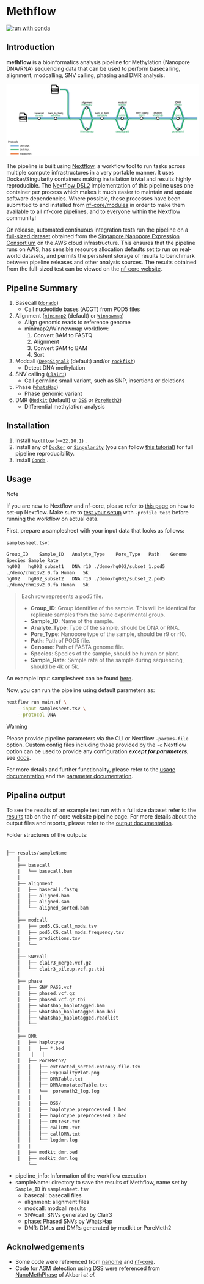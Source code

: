 # Methflow

[![run with conda](http://img.shields.io/badge/run%20with-conda-3EB049?labelColor=000000&logo=anaconda)](https://docs.conda.io/en/latest/)

## Introduction

**methflow** is a bioinformatics analysis pipeline for Methylation (Nanopore DNA/RNA) sequencing data that can be used to perform basecalling, alignment, modcalling, SNV calling, phasing and DMR analysis. 



![methflow(v1.0.0)](docs/images/methflow(v1.0.0).jpg)



The pipeline is built using [Nextflow](https://www.nextflow.io), a workflow tool to run tasks across multiple compute infrastructures in a very portable manner. It uses Docker/Singularity containers making installation trivial and results highly reproducible.  The [Nextflow DSL2](https://www.nextflow.io/docs/latest/dsl2.html) implementation of this pipeline uses one container per process which makes it much easier to maintain and update software dependencies. Where possible, these processes have been submitted to and installed from [nf-core/modules](https://github.com/nf-core/modules) in order to make them available to all nf-core pipelines, and to everyone within the Nextflow community!

On release, automated continuous integration tests run the pipeline on a [full-sized dataset](https://github.com/nf-core/test-datasets/tree/nanoseq#full-sized-test-data) obtained from the [Singapore Nanopore Expression Consortium](https://github.com/GoekeLab/sg-nex-data) on the AWS cloud infrastructure. This ensures that the pipeline runs on AWS, has sensible resource allocation defaults set to run on real-world datasets, and permits the persistent storage of results to benchmark between pipeline releases and other analysis sources. The results obtained from the full-sized test can be viewed on the [nf-core website](https://nf-co.re/nanoseq/results).

## Pipeline Summary

1. Basecall ([`dorado`](https://github.com/nanoporetech/dorado))
   - Call nucleotide bases (ACGT) from POD5 files
2. Alignment ([`minimap2`](https://github.com/lh3/minimap2) (default) or [`Winnowmap`](https://github.com/marbl/Winnowmap))
   - Align genomic reads to reference genome
   - minimap2/Winnowmap workflow:
     1. Convert BAM to FASTQ
     2. Alignment
     3. Convert SAM to BAM
     4. Sort
3. Modcall ([`DeepSignal3`](https://github.com/PengNi/deepsignal3) (default) and/or [`rockfish`](https://github.com/lbcb-sci/rockfish))
   - Detect DNA methylation
4. SNV calling ([`Clair3`](https://github.com/HKU-BAL/Clair3))
   - Call germline small variant, such as SNP, insertions or deletions
5. Phase ([`WhatsHap`](https://github.com/whatshap/whatshap))
   - Phase genomic variant
6. DMR ([`Modkit`](https://github.com/nanoporetech/modkit) (default) or [`DSS`](https://bioconductor.org/packages/release/bioc/html/DSS.html) or [`PoreMeth2`](https://github.com/Lab-CoMBINE/PoreMeth2))
   - Differential methylation analysis


## Installation

1. Install [`Nextflow`](https://www.nextflow.io/docs/latest/getstarted.html#installation) (`>=22.10.1`) .
2. Install any of [`Docker`](https://docs.docker.com/engine/installation/) or [`Singularity`](https://www.sylabs.io/guides/3.0/user-guide/) (you can follow [this tutorial](https://singularity-tutorial.github.io/01-installation/)) for full pipeline reproducibility. 
3. Install [`Conda`](https://docs.conda.io/projects/conda/en/latest/user-guide/install/linux.html) .

## Usage

> [!NOTE]
> If you are new to Nextflow and nf-core, please refer to [this page](https://nf-co.re/docs/usage/installation) on how to set-up Nextflow. Make sure to [test your setup](https://nf-co.re/docs/usage/introduction#how-to-run-a-pipeline) with `-profile test` before running the workflow on actual data.

First, prepare a samplesheet with your input data that looks as follows:

`samplesheet.tsv`:

```tsv
Group_ID	Sample_ID  	Analyte_Type	Pore_Type	Path	Genome	Species	Sample_Rate
hg002	hg002_subset1	DNA	r10	./demo/hg002/subset_1.pod5	./demo/chm13v2.0.fa	Human	5k
hg002	hg002_subset2	DNA	r10	./demo/hg002/subset_2.pod5	./demo/chm13v2.0.fa	Human	5k
```

> Each row represents a pod5 file.
>
> - **Group_ID**: Group identifier of the sample. This will be identical for replicate samples from the same experimental group.
> - **Sample_ID**: Name of the sample.
> - **Analyte_Type**: Type of the sample, should be DNA or RNA.
> - **Pore_Type**: Nanopore type of the sample, should be r9 or r10.
> - **Path**: Path of POD5 file. 
> - **Genome**: Path of FASTA genome file.
> - **Species**: Species of the sample, should be human or plant.
> - **Sample_Rate**: Sample rate of the sample during sequencing, should be 4k or 5k.

An example input samplesheet can be found [here](samplesheet.tsv).

Now, you can run the pipeline using default parameters as:

```bash
nextflow run main.nf \
    --input samplesheet.tsv \
    --protocol DNA 
```

> [!WARNING]
> Please provide pipeline parameters via the CLI or Nextflow `-params-file` option. Custom config files including those provided by the `-c` Nextflow option can be used to provide any configuration _**except for parameters**_; see [docs](https://nf-co.re/docs/usage/getting_started/configuration#custom-configuration-files).

For more details and further functionality, please refer to the [usage documentation]( ) and the [parameter documentation]( ).

## Pipeline output

To see the results of an example test run with a full size dataset refer to the [results]( ) tab on the nf-core website pipeline page.
For more details about the output files and reports, please refer to the [output documentation]( ).

Folder structures of the outputs:

```text

├── results/sampleName
    │
    ├── basecall
    │   └── basecall.bam
    │
    ├── alignment
    │   ├── basecall.fastq
    │   ├── aligned.bam
    │   ├── aligned.sam
    │   └── aligned_sorted.bam
    │
    ├── modcall
    │   ├── pod5.CG.call_mods.tsv
    │   ├── pod5.CG.call_mods.frequency.tsv
    │   ├── predictions.tsv
    │   └── 
    │
    ├── SNVcall
    │   ├── clair3_merge.vcf.gz
    │   └── clair3_pileup.vcf.gz.tbi
    │
    ├── phase
    │   ├── SNV_PASS.vcf
    │   ├── phased.vcf.gz
    │   ├── phased.vcf.gz.tbi
    │   ├── whatshap_haplotagged.bam
    │   ├── whatshap_haplotagged.bam.bai
    │   ├── whatshap_haplotagged.readlist
    │   └── 
    │
    ├── DMR
    │   ├── haplotype
    │   │   ├── *.bed
    │    │   │
    │   ├── PoreMeth2/ 
    │   │   ├── extracted_sorted.entropy.file.tsv
    │   │   ├── ExpQualityPlot.png
    │   │   ├── DMRTable.txt
    │   │   ├── DMRAnnotatedTable.txt
    │   │   └──  poremeth2_log.log
    │   │   │
    │   │   ├── DSS/ 
    │   │   ├── haplotype_preprocessed_1.bed
    │   │   ├── haplotype_preprocessed_2.bed
    │   │   ├── DMLtest.txt
    │   │   ├── callDML.txt
    │   │   ├── callDMR.txt
    │   │   └── logdmr.log
    │   │
    │   ├── modkit_dmr.bed
    │   ├── modkit_dmr.log
        └── 

```

- pipeline_info: Information of the workflow execution
- sampleName: directory to save the results of Methflow, name set by `Sample_ID` in `samplesheet.tsv`
  - basecall: basecall files
  - alignment: alignment files
  - modcall: modcall results
  - SNVcall: SNVs generated by Clair3
  - phase: Phased SNVs by WhatsHap
  - DMR: DMLs and DMRs generated by modkit or PoreMeth2



## Acknolwedgements

- Some code were referenced from [nanome](https://github.com/TheJacksonLaboratory/nanome) and [nf-core](https://github.com/nf-core).
- Code for ASM detection using DSS were referenced from [NanoMethPhase](https://github.com/vahidAK/NanoMethPhase) of Akbari *et al.*
